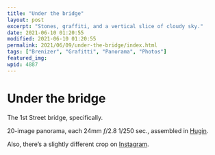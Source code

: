 ```yaml
---
title: "Under the bridge"
layout: post
excerpt: "Stones, graffiti, and a vertical slice of cloudy sky."
date: 2021-06-10 01:20:55
modified: 2021-06-10 01:20:55
permalink: 2021/06/09/under-the-bridge/index.html
tags: ["Brenizer", "Grafitti", "Panorama", "Photos"]
featured_img: 
wpid: 4887
---
```


# Under the bridge

The 1st Street bridge, specifically.

20-image panorama, each 24mm *f*/2.8 1/250 sec., assembled in [Hugin](http://hugin.sourceforge.net/).

Also, there’s a slightly different crop on [Instagram](https://www.instagram.com/p/CP675_YAHG2/).